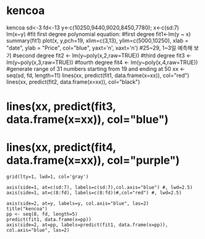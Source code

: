 # kencoa
kencoa
    sd<-3
    fd<-13
    y<-c(10250,9440,9020,8450,7780);
    x<-c(sd:7)
    lm(x~y)
    #fit first degree polynomial equation:
    #first degree
    fit1<-lm(y ~ x)
    summary(fit1)
    plot(x, y,pch=19, xlim=c(3,13), ylim=c(5000,10250), xlab = "date", ylab = "Price", col="blue", yaxt='n', xaxt='n') #25~29, 1~3일 예측해 보기
    #second degree
    fit2 <- lm(y~poly(x,2,raw=TRUE))
    #third degree
    fit3 <- lm(y~poly(x,3,raw=TRUE))
    #fourth degree
    fit4 <- lm(y~poly(x,4,raw=TRUE))
    #generate range of 31 numbers starting from 19 and ending at 50
    xx <- seq(sd, fd, length=11)
    lines(xx, predict(fit1, data.frame(x=xx)), col="red")
    lines(xx, predict(fit2, data.frame(x=xx)), col="black")
#    lines(xx, predict(fit3, data.frame(x=xx)), col="blue")
#    lines(xx, predict(fit4, data.frame(x=xx)), col="purple")

    grid(lty=1, lwd=1, col='gray')

    axis(side=1, at=c(sd:7), labels=c(sd:7),col.axis="blue") #, lwd=2.5)
    axis(side=1, at=c(8:fd), labels=c(8:fd))#,col="red") #, lwd=2.5)

    axis(side=2, at=y, labels=y, col.axis="blue", las=2)
    title("kencoa")
    pp <- seq(8, fd, length=5)
    predict(fit1, data.frame(x=pp))
    axis(side=2, at=pp, labels=predict(fit1, data.frame(x=pp)), col.axis="blue", las=2)
